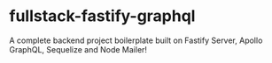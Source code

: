 # fullstack-fastify-graphql
A complete backend project boilerplate built on Fastify Server, Apollo GraphQL, Sequelize and Node Mailer!
